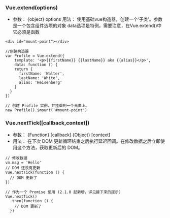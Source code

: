 ### Vue.extend(options)
* 参数： {object} options
用法：
使用基础vue构造器，创建一个‘子类’。参数是一个包含组件选项的对象
data选项是特例，需要注意，在Vue.extend()中它必须是函数
```
<div id="mount-point"></div>
```
```
//创建构造器
var Profile = Vue.extend({
    template: '<p>{{firstName}} {{lastName}} aka {{alias}}</p>',
    data: function () {
    return {
      firstName: 'Walter',
      lastName: 'White',
      alias: 'Heisenberg'
    }
  }
})

// 创建 Profile 实例，并挂载到一个元素上。
new Profile().$mount('#mount-point')
```
### Vue.nextTick([callback,context])
* 参数：
    {Function} [callback]
    {Object} [context]
* 用法：
在下次 DOM 更新循环结束之后执行延迟回调。在修改数据之后立即使用这个方法，获取更新后的 DOM。
```
// 修改数据
vm.msg = 'Hello'
// DOM 还没有更新
Vue.nextTick(function () {
  // DOM 更新了
})

// 作为一个 Promise 使用 (2.1.0 起新增，详见接下来的提示)
Vue.nextTick()
  .then(function () {
    // DOM 更新了
  })
```